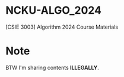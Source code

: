 # NCKU-ALGO_2024
[CSIE 3003] Algorithm 2024 Course Materials

# Note
BTW I'm sharing contents **ILLEGALLY**.
